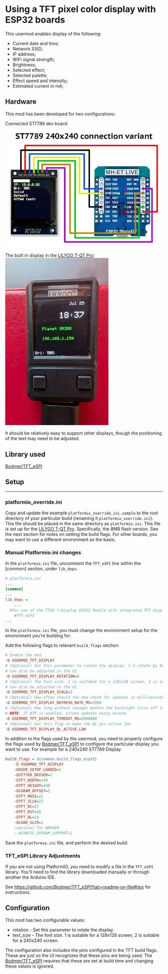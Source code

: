 # Using a TFT pixel color display with ESP32 boards

This usermod enables display of the following:

* Current date and time;
* Network SSID;
* IP address;
* WiFi signal strength;
* Brightness;
* Selected effect;
* Selected palette;
* Effect speed and intensity;
* Estimated current in mA;

## Hardware

This mod has been developed for two configurations:

Connected ST7789 dev board:
![ST7789 Hardware](images/ST7789_Guide.jpg)

The built in display in the [LILYGO T-QT Pro](https://www.lilygo.cc/products/t-qt-pro):
![Hardware](images/t_qt.webp)

It should be relatively easy to support other displays, though the positioning of the text may need to be adjusted.

## Library used

[Bodmer/TFT_eSPI](https://github.com/Bodmer/TFT_eSPI)

## Setup

***

### platformio_override.ini

Copy and update the example `platformio_override.ini.sample` to the root directory of your particular build (renaming it `platformio_override.ini`).
This file should be placed in the same directory as `platformio.ini`. This file is set up for the [LILYGO T-QT Pro](https://www.lilygo.cc/products/t-qt-pro). Specifically, the 8MB flash version. See the next section for notes on setting the build flags. For other boards, you may want to use a different environment as the basis.

### Manual Platformio.ini changes

In the `platformio.ini` file, uncomment the `TFT_eSPI` line within the [common] section, under `lib_deps`:

```ini
# platformio.ini
...
[common]
...
lib_deps =
    ...
  #For use of the TTGO T-Display ESP32 Module with integrated TFT display uncomment the following line  
    #TFT_eSPI
...
```

In the `platformio.ini` file, you must change the environment setup for the environment you're building for:

Add the following flags to relevant `build_flags` section:

```ini
# Enable the mod
-D USERMOD_TFT_DISPLAY
# (Optional) Set this parameter to rotate the display. 1-3 rotate by 90,180,270 degrees.
# Can also be adjusted in the UI
-D USERMOD_TFT_DISPLAY_ROTATION=0
# (Optional) The font size. 1 is suitable for a 128x128 screen, 2 is suitable for a 240x240 screen. (default=2)
# Can also be adjusted in the UI
-D USERMOD_TFT_DISPLAY_SCALE=2
# (Optional) How often should the mod check for updates in milliseconds (1000)
-D USERMOD_TFT_DISPLAY_REFRESH_RATE_MS=1000
# (Optional) How long without changes before the backlight turns off (default=5 minutes)
# NOTE: If NTP is enabled, screen updates every minute
-D USERMOD_TFT_DISPLAY_TIMEOUT_MS=3000000
# (Optional) Set this flag to make the BL pin active low
-D USERMOD_TFT_DISPLAY_BL_ACTIVE_LOW
```

In addition to the flags used by the usermod, you need to properly configure the flags used by [Bodmer/TFT_eSPI](https://github.com/Bodmer/TFT_eSPI) to configure the particular display you want to use. For example for a 240x240 ST7789 Display
```ini
build_flags = ${common.build_flags_esp32}
    -D USERMOD_TFT_DISPLAY
    -DUSER_SETUP_LOADED=1
    -DST7789_DRIVER=1
    -DTFT_WIDTH=240
    -DTFT_HEIGHT=240
    -DCGRAM_OFFSET=1
    -DTFT_MOSI=21
    -DTFT_SCLK=22
    -DTFT_DC=27
    -DTFT_RST=26
    -DTFT_BL=14
    -DLOAD_GLCD=1
    ;optional for WROVER
    ;-DCONFIG_SPIRAM_SUPPORT=1
```

Save the `platformio.ini` file, and perform the desired build.

### TFT_eSPI Library Adjustments

If you are not using PlatformIO, you need to modify a file in the `TFT_eSPI` library. You'll need to find the library downloaded manually or through another the Arduino IDE.

See <https://github.com/Bodmer/TFT_eSPI?tab=readme-ov-file#tips> for instructions.

## Configuration

This mod has two configurable values:
 * rotation - Set this parameter to rotate the display.
 * text_size - The font size. 1 is suitable for a 128x128 screen, 2 is suitable for a 240x240 screen.

The configuration also includes the pins configured in the TFT build flags. These are just so the UI recognizes that these pins are being used. The [Bodmer/TFT_eSPI](https://github.com/Bodmer/TFT_eSPI) requires that these are set at build time and changing these values is ignored.
